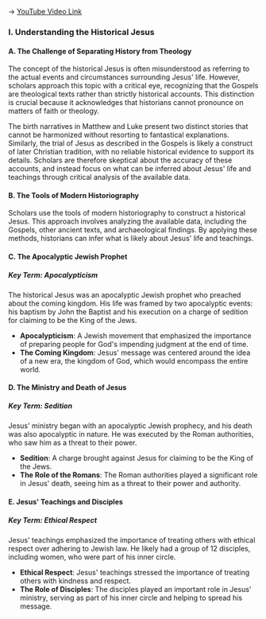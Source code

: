 -> [YouTube Video Link](https://www.youtube.com/watch?v=d_dOhg-Fpu0&list=PL279CFA55C51E75E0&index=13&pp=iAQB)

### I. Understanding the Historical Jesus
#### A. The Challenge of Separating History from Theology

The concept of the historical Jesus is often misunderstood as referring to the actual events and circumstances surrounding Jesus' life. However, scholars approach this topic with a critical eye, recognizing that the Gospels are theological texts rather than strictly historical accounts. This distinction is crucial because it acknowledges that historians cannot pronounce on matters of faith or theology.

The birth narratives in Matthew and Luke present two distinct stories that cannot be harmonized without resorting to fantastical explanations. Similarly, the trial of Jesus as described in the Gospels is likely a construct of later Christian tradition, with no reliable historical evidence to support its details. Scholars are therefore skeptical about the accuracy of these accounts, and instead focus on what can be inferred about Jesus' life and teachings through critical analysis of the available data.

#### B. The Tools of Modern Historiography

Scholars use the tools of modern historiography to construct a historical Jesus. This approach involves analyzing the available data, including the Gospels, other ancient texts, and archaeological findings. By applying these methods, historians can infer what is likely about Jesus' life and teachings.

#### C. The Apocalyptic Jewish Prophet
##### _Key Term: Apocalypticism_

The historical Jesus was an apocalyptic Jewish prophet who preached about the coming kingdom. His life was framed by two apocalyptic events: his baptism by John the Baptist and his execution on a charge of sedition for claiming to be the King of the Jews.

*   **Apocalypticism**: A Jewish movement that emphasized the importance of preparing people for God's impending judgment at the end of time.
*   **The Coming Kingdom**: Jesus' message was centered around the idea of a new era, the kingdom of God, which would encompass the entire world.

#### D. The Ministry and Death of Jesus
##### _Key Term: Sedition_

Jesus' ministry began with an apocalyptic Jewish prophecy, and his death was also apocalyptic in nature. He was executed by the Roman authorities, who saw him as a threat to their power.

*   **Sedition**: A charge brought against Jesus for claiming to be the King of the Jews.
*   **The Role of the Romans**: The Roman authorities played a significant role in Jesus' death, seeing him as a threat to their power and authority.

#### E. Jesus' Teachings and Disciples
##### _Key Term: Ethical Respect_

Jesus' teachings emphasized the importance of treating others with ethical respect over adhering to Jewish law. He likely had a group of 12 disciples, including women, who were part of his inner circle.

*   **Ethical Respect**: Jesus' teachings stressed the importance of treating others with kindness and respect.
*   **The Role of Disciples**: The disciples played an important role in Jesus' ministry, serving as part of his inner circle and helping to spread his message.